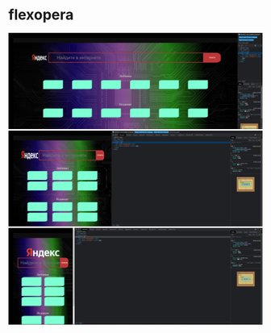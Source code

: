 # flexopera

![alt text](./screenshots/1.png)
![alt text](./screenshots/2.png)
![alt text](./screenshots/3.png)
